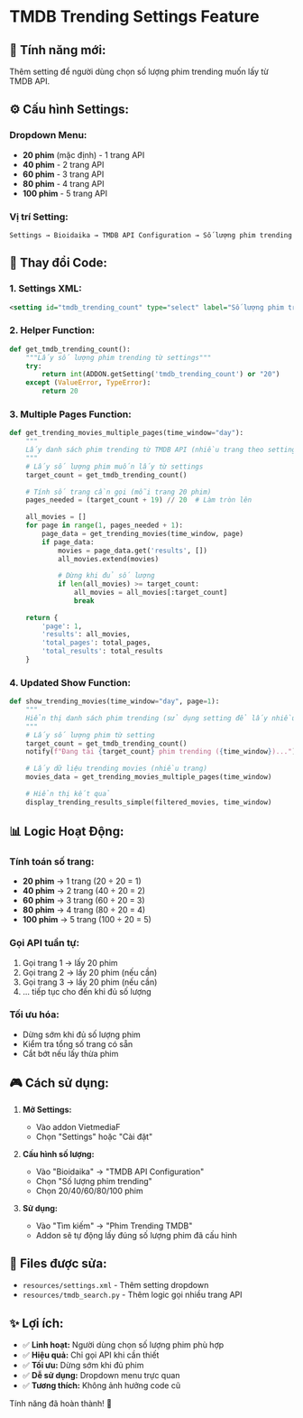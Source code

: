 # TMDB Trending Settings Feature

## 🎯 **Tính năng mới:**

Thêm setting để người dùng chọn số lượng phim trending muốn lấy từ TMDB API.

## ⚙️ **Cấu hình Settings:**

### **Dropdown Menu:**
- **20 phim** (mặc định) - 1 trang API
- **40 phim** - 2 trang API  
- **60 phim** - 3 trang API
- **80 phim** - 4 trang API
- **100 phim** - 5 trang API

### **Vị trí Setting:**
```
Settings → Bioidaika → TMDB API Configuration → Số lượng phim trending
```

## 🔧 **Thay đổi Code:**

### **1. Settings XML:**
```xml
<setting id="tmdb_trending_count" type="select" label="Số lượng phim trending" values="20|40|60|80|100" default="20"/>
```

### **2. Helper Function:**
```python
def get_tmdb_trending_count():
    """Lấy số lượng phim trending từ settings"""
    try:
        return int(ADDON.getSetting('tmdb_trending_count') or "20")
    except (ValueError, TypeError):
        return 20
```

### **3. Multiple Pages Function:**
```python
def get_trending_movies_multiple_pages(time_window="day"):
    """
    Lấy danh sách phim trending từ TMDB API (nhiều trang theo setting)
    """
    # Lấy số lượng phim muốn lấy từ settings
    target_count = get_tmdb_trending_count()
    
    # Tính số trang cần gọi (mỗi trang 20 phim)
    pages_needed = (target_count + 19) // 20  # Làm tròn lên
    
    all_movies = []
    for page in range(1, pages_needed + 1):
        page_data = get_trending_movies(time_window, page)
        if page_data:
            movies = page_data.get('results', [])
            all_movies.extend(movies)
            
            # Dừng khi đủ số lượng
            if len(all_movies) >= target_count:
                all_movies = all_movies[:target_count]
                break
    
    return {
        'page': 1,
        'results': all_movies,
        'total_pages': total_pages,
        'total_results': total_results
    }
```

### **4. Updated Show Function:**
```python
def show_trending_movies(time_window="day", page=1):
    """
    Hiển thị danh sách phim trending (sử dụng setting để lấy nhiều trang)
    """
    # Lấy số lượng phim từ setting
    target_count = get_tmdb_trending_count()
    notify(f"Đang tải {target_count} phim trending ({time_window})...")
    
    # Lấy dữ liệu trending movies (nhiều trang)
    movies_data = get_trending_movies_multiple_pages(time_window)
    
    # Hiển thị kết quả
    display_trending_results_simple(filtered_movies, time_window)
```

## 📊 **Logic Hoạt Động:**

### **Tính toán số trang:**
- **20 phim** → 1 trang (20 ÷ 20 = 1)
- **40 phim** → 2 trang (40 ÷ 20 = 2)  
- **60 phim** → 3 trang (60 ÷ 20 = 3)
- **80 phim** → 4 trang (80 ÷ 20 = 4)
- **100 phim** → 5 trang (100 ÷ 20 = 5)

### **Gọi API tuần tự:**
1. Gọi trang 1 → lấy 20 phim
2. Gọi trang 2 → lấy 20 phim (nếu cần)
3. Gọi trang 3 → lấy 20 phim (nếu cần)
4. ... tiếp tục cho đến khi đủ số lượng

### **Tối ưu hóa:**
- Dừng sớm khi đủ số lượng phim
- Kiểm tra tổng số trang có sẵn
- Cắt bớt nếu lấy thừa phim

## 🎮 **Cách sử dụng:**

1. **Mở Settings:**
   - Vào addon VietmediaF
   - Chọn "Settings" hoặc "Cài đặt"

2. **Cấu hình số lượng:**
   - Vào "Bioidaika" → "TMDB API Configuration"
   - Chọn "Số lượng phim trending"
   - Chọn 20/40/60/80/100 phim

3. **Sử dụng:**
   - Vào "Tìm kiếm" → "Phim Trending TMDB"
   - Addon sẽ tự động lấy đúng số lượng phim đã cấu hình

## 📁 **Files được sửa:**

- `resources/settings.xml` - Thêm setting dropdown
- `resources/tmdb_search.py` - Thêm logic gọi nhiều trang API

## ✨ **Lợi ích:**

- ✅ **Linh hoạt:** Người dùng chọn số lượng phim phù hợp
- ✅ **Hiệu quả:** Chỉ gọi API khi cần thiết
- ✅ **Tối ưu:** Dừng sớm khi đủ phim
- ✅ **Dễ sử dụng:** Dropdown menu trực quan
- ✅ **Tương thích:** Không ảnh hưởng code cũ

Tính năng đã hoàn thành! 🎉
